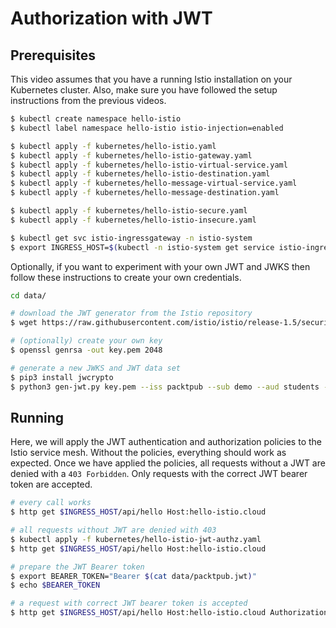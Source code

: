# Authorization with JWT

## Prerequisites

This video assumes that you have a running Istio installation on your Kubernetes cluster. Also, make sure you have followed the setup instructions from the previous videos.

```bash
$ kubectl create namespace hello-istio
$ kubectl label namespace hello-istio istio-injection=enabled

$ kubectl apply -f kubernetes/hello-istio.yaml
$ kubectl apply -f kubernetes/hello-istio-gateway.yaml
$ kubectl apply -f kubernetes/hello-istio-virtual-service.yaml
$ kubectl apply -f kubernetes/hello-istio-destination.yaml
$ kubectl apply -f kubernetes/hello-message-virtual-service.yaml
$ kubectl apply -f kubernetes/hello-message-destination.yaml

$ kubectl apply -f kubernetes/hello-istio-secure.yaml
$ kubectl apply -f kubernetes/hello-istio-insecure.yaml

$ kubectl get svc istio-ingressgateway -n istio-system
$ export INGRESS_HOST=$(kubectl -n istio-system get service istio-ingressgateway -o jsonpath='{.status.loadBalancer.ingress[0].ip}')
```

Optionally, if you want to experiment with your own JWT and JWKS then follow these instructions to create your own credentials.

```bash
cd data/

# download the JWT generator from the Istio repository
$ wget https://raw.githubusercontent.com/istio/istio/release-1.5/security/tools/jwt/samples/gen-jwt.py

# (optionally) create your own key
$ openssl genrsa -out key.pem 2048

# generate a new JWKS and JWT data set
$ pip3 install jwcrypto
$ python3 gen-jwt.py key.pem --iss packtpub --sub demo --aud students --jwks=./jwks.json --expire=3153600000 --claims=publisher:packtpub > packtpub.jwt
```

## Running

Here, we will apply the JWT authentication and authorization policies to the Istio service mesh. Without the policies, everything should work as expected. Once we have applied the policies, all requests without a JWT are denied with a `403 Forbidden`. Only requests with the correct JWT bearer token are accepted.

```bash
# every call works
$ http get $INGRESS_HOST/api/hello Host:hello-istio.cloud

# all requests without JWT are denied with 403
$ kubectl apply -f kubernetes/hello-istio-jwt-authz.yaml
$ http get $INGRESS_HOST/api/hello Host:hello-istio.cloud

# prepare the JWT Bearer token
$ export BEARER_TOKEN="Bearer $(cat data/packtpub.jwt)"
$ echo $BEARER_TOKEN

# a request with correct JWT bearer token is accepted
$ http get $INGRESS_HOST/api/hello Host:hello-istio.cloud Authorization:$BEARER_TOKEN
```